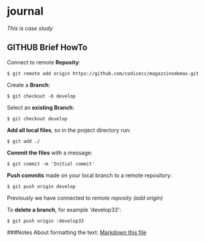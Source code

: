 # journal

*This is case study*


## GITHUB Brief HowTo


Connect to remote __Reposity__:

`$ git remote add origin https://github.com/codicecc/magazzinodemax.git`


Create a __Branch__:

`$ git checkout -b develop`


Select an __existing Branch__:

`$ git checkout develop`


__Add all local files__, so in the project directory run:

`$ git add ./`


__Commit the files__ with a message:

`$ git commit -m 'Initial commit'`


__Push commits__ made on your local branch to a remote repository:

`$ git push origin develop`

Previously we have connected to _remote reposity (add origin)_

To __delete a branch__, for example 'develop33':

`$ git push origin :develop33`

###Notes
About formatting the text:
[Markdown this file](https://guides.github.com/features/mastering-markdown/)
